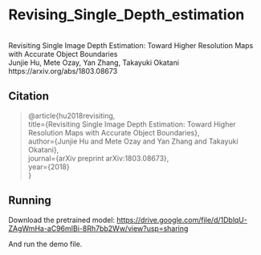 # Revising_Single_Depth_estimation
<br>
Revisiting Single Image Depth Estimation: Toward Higher Resolution Maps with Accurate Object Boundaries<br>
Junjie Hu, Mete Ozay, Yan Zhang, Takayuki Okatani https://arxiv.org/abs/1803.08673

Citation
-
>@article{hu2018revisiting,<br>
title={Revisiting Single Image Depth Estimation: Toward Higher Resolution Maps with Accurate Object Boundaries},<br>
author={Junjie Hu and Mete Ozay and Yan Zhang and Takayuki Okatani},<br>
journal={arXiv preprint arXiv:1803.08673},<br>
year={2018}<br>
}

Running
-
Download the pretrained model:
https://drive.google.com/file/d/1DblqU-ZAgWmHa-aC96mIBi-8Rh7bb2Ww/view?usp=sharing

And run the demo file.
